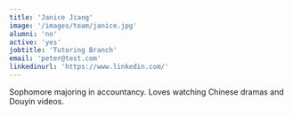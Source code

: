 ```yaml
---
title: 'Janice Jiang'
image: '/images/team/janice.jpg'
alumni: 'no'
active: 'yes'
jobtitle: 'Tutoring Branch'
email: 'peter@test.com'
linkedinurl: 'https://www.linkedin.com/'
---
```


Sophomore majoring in accountancy. Loves watching Chinese dramas and Douyin videos.
